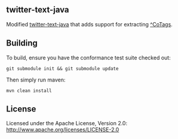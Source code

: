 ## twitter-text-java

Modified [twitter-text-java](https://github.com/twitter/twitter-text-java) that adds support for extracting [^CoTags](http://cota.gs/). 

## Building

To build, ensure you have the conformance test suite checked out:

```git submodule init && git submodule update```

Then simply run maven:

```mvn clean install```

## License

Licensed under the Apache License, Version 2.0: http://www.apache.org/licenses/LICENSE-2.0
